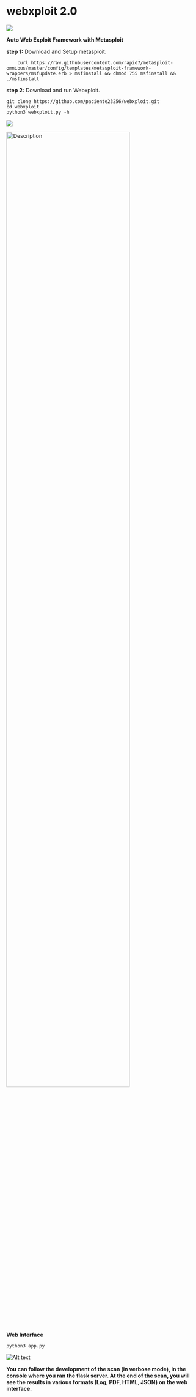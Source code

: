 # webxploit 2.0

<a target="_blank" href="https://en.wikipedia.org/wiki/Python_(programming_language)">
<img src="https://img.shields.io/static/v1?label=python&message=3.10%20|%203.11&color=informational&logo=python"/>
</a>

**Auto Web Exploit Framework with Metasploit**


**step 1:** Download and Setup metasploit. 
        
        curl https://raw.githubusercontent.com/rapid7/metasploit-omnibus/master/config/templates/metasploit-framework-wrappers/msfupdate.erb > msfinstall && chmod 755 msfinstall && ./msfinstall

**step 2:** Download and run Webxploit. 

    git clone https://github.com/paciente23256/webxploit.git
    cd webxploit
    python3 webxploit.py -h

<p></p>

![](https://i.imgur.com/6PxKnKz.png=150x150)
<p></p>


<img src="https://i.imgur.com/6PxKnKz.png" alt="Description" width="80%" height="80%">

**Web Interface**

    python3 app.py


![Alt text](https://i.imgur.com/7RWeJM1.png "report")


**You can follow the development of the scan (in verbose mode), in the console where you ran the flask server. At the end of the scan, you will see the results in various formats (Log, PDF, HTML, JSON) on the web interface.**
